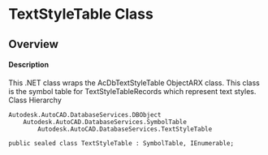 # TextStyleTable Class

## Overview

#### Description
This .NET class wraps the AcDbTextStyleTable ObjectARX class. This class is the symbol table for TextStyleTableRecords which represent text styles.
Class Hierarchy
```text
Autodesk.AutoCAD.DatabaseServices.DBObject
    Autodesk.AutoCAD.DatabaseServices.SymbolTable
        Autodesk.AutoCAD.DatabaseServices.TextStyleTable
```

```text
public sealed class TextStyleTable : SymbolTable, IEnumerable;
```